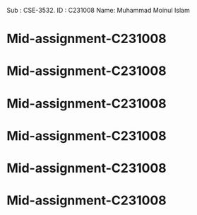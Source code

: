 Sub : CSE-3532.
ID : C231008
Name: Muhammad Moinul Islam
# Mid-assignment-C231008
# Mid-assignment-C231008
# Mid-assignment-C231008
# Mid-assignment-C231008
# Mid-assignment-C231008
# Mid-assignment-C231008
